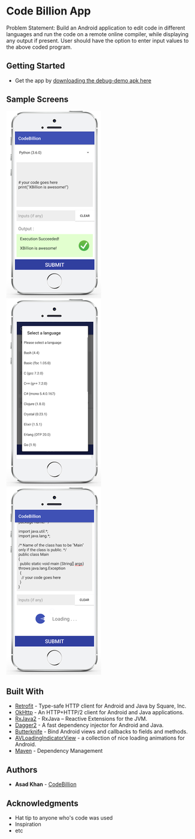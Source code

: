 # Code Billion App

Problem Statement:
	Build an Android application to edit code in different languages and run the code
	on a remote online compiler, while displaying any output if present.
	 User should have the option to enter input values to the above coded program.

## Getting Started


* Get the app by [downloading the debug-demo apk here](https://github.com/asadkhan777/CodeBillion/blob/master/app-debug-demo-2017_05_02.apk)



## Sample Screens


![screenshot1](docs/images/mobile_xbillion_1.png)
![screenshot2](docs/images/mobile_xbillion_2.png)
![screenshot3](docs/images/mobile_xbillion_3.png)


## Built With

* [Retrofit](https://github.com/square/retrofit) - Type-safe HTTP client for Android and Java by Square, Inc.
* [OkHttp](https://github.com/square/okhttp) - An HTTP+HTTP/2 client for Android and Java applications.
* [RxJava2](https://github.com/ReactiveX/RxJava) - RxJava – Reactive Extensions for the JVM.
* [Dagger2](https://github.com/google/dagger) - A fast dependency injector for Android and Java.
* [Butterknife](https://github.com/JakeWharton/butterknife) - Bind Android views and callbacks to fields and methods.
* [AVLoadingIndicatorView](https://github.com/81813780/AVLoadingIndicatorView) - a collection of nice loading animations for Android.
* [Maven](https://maven.apache.org/) - Dependency Management

## Authors

* **Asad Khan** - [CodeBillion](https://github.com/asadkhan777/CodeBillion)


## Acknowledgments

* Hat tip to anyone who's code was used
* Inspiration
* etc
